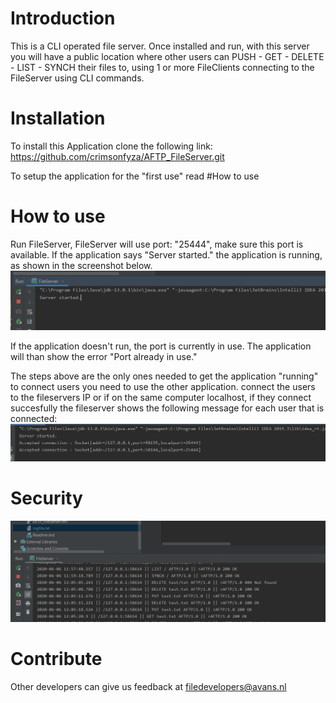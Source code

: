 # Introduction  
This is a CLI operated file server. Once installed and run, 
with this server you will have a public location where other users can PUSH - GET - DELETE - LIST - SYNCH their files to, 
using 1 or more FileClients connecting to the FileServer using CLI commands.   

# Installation
To install this Application clone the following link: 
https://github.com/crimsonfyza/AFTP_FileServer.git

To setup the application for the "first use" read #How to use

# How to use 
Run FileServer, FileServer will use port: "25444", make sure this port is available.
If the application says "Server started." the application is running, as shown in the screenshot below. 
![](screenshots/startedApplication.png)   

If the application doesn't run, the port is currently in use. The application will than show the error "Port already in use."

The steps above are the only ones needed to get the application "running"
to connect users you need to use the other application. 
connect the users to the fileservers IP or if on the same computer localhost, if they connect succesfully the fileserver shows the following message for each user that is connected: 
![](screenshots/connectedUsers.png)

# Security
![](screenshots/Logging.PNG)

# Contribute 
Other developers can give us feedback at filedevelopers@avans.nl